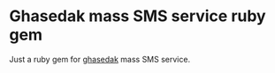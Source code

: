 # Ghasedak mass SMS service ruby gem 

Just a ruby gem for [ghasedak](http://ghasedak.io) mass SMS service.